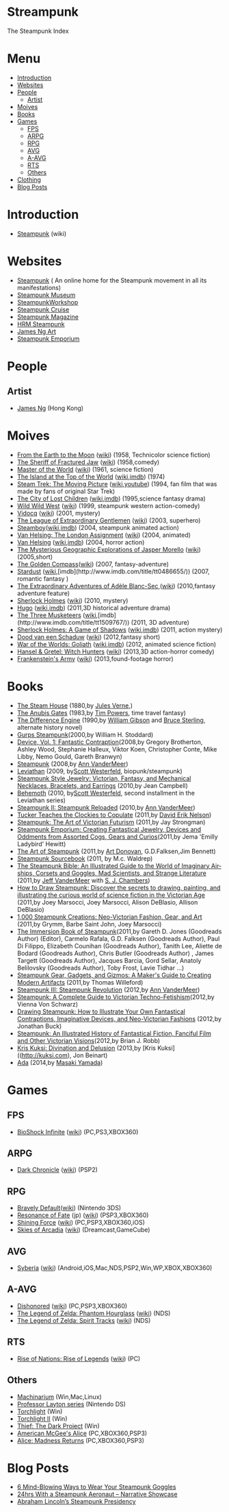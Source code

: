 # Streampunk
The Steampunk Index

# Menu
* [Introduction](#introduction)
* [Websites](#websites)
* [People](#people)
  * [Artist](#artist)
* [Moives](#moives)
* [Books](#books)
* [Games](#games)
  * [FPS](#fps)
  * [ARPG](#arpg)
  * [RPG](#rpg)
  * [AVG](#avg)
  * [A-AVG](#a-avg)
  * [RTS](#rts)
  * [Others](#others)
* [Clothing](#clothing)
* [Blog Posts](#blog-posts)


  

# Introduction
* [Steampunk](http://en.wikipedia.org/wiki/Steampunk) (wiki)

# Websites
* [Steampunk](http://www.steampunk.com/) ( An online home for the Steampunk movement in all its manifestations)
* [Steampunk Museum](http://www.thesteampunkmuseum.com/index.html)
* [SteampunkWorkshop](http://steampunkworkshop.com) 
* [Steampunk Cruise](http://steampunkcruise.com/)
* [Steampunk Magazine](http://www.steampunkmagazine.com/)
* [HRM Steampunk](http://hrmsteam.com/)
* [James Ng Art](http://www.jamesngart.com/)
* [Steampunk Emporium](http://www.steampunkemporium.com/steam.php)

# People
## Artist
* [James Ng](http://www.thesteampunkmuseum.com/1003%20James%20Ng%20Exhibit.html) (Hong Kong)


# Moives
* [From the Earth to the Moon](http://www.imdb.com/title/tt0051638/) ([wiki](http://en.wikipedia.org/wiki/From_the_Earth_to_the_Moon_(film))) (1958, Technicolor science fiction)
* [The Sheriff of Fractured Jaw](http://www.imdb.com/title/tt0052191/) ([wiki](http://en.wikipedia.org/wiki/The_Sheriff_of_Fractured_Jaw)) (1958,comedy)
* [Master of the World](http://www.imdb.com/title/tt0055152/) ([wiki](http://en.wikipedia.org/wiki/Master_of_the_World_(1961_film))) (1961, science fiction)
* [The Island at the Top of the World](http://movies.disney.com/the-island-at-the-top-of-the-world) ([wiki](http://en.wikipedia.org/wiki/The_Island_at_the_Top_of_the_World),[imdb](http://www.imdb.com/title/tt0071671/)) (1974)
* [Steam Trek: The Moving Picture](http://steamtrek.blogspot.com/) ([wiki](http://en.wikipedia.org/wiki/Steam_Trek:_The_Moving_Picture),[youtube](https://www.youtube.com/watch?v=PCUVT4bi4dU)) (1994, fan film that was made by fans of original Star Trek)
* [The City of Lost Children](http://www.sonypictures.com/movies/thecityoflostchildren/) ([wiki](http://en.wikipedia.org/wiki/The_City_of_Lost_Children),[imdb](http://www.imdb.com/title/tt0112682/)) (1995,science fantasy drama)
* [Wild Wild West](http://www.imdb.com/title/tt0120891/) ([wiki](http://en.wikipedia.org/wiki/Wild_Wild_West)) (1999, steampunk western action-comedy)
* [Vidocq](http://www.imdb.com/title/tt0164961/) ([wiki](http://en.wikipedia.org/wiki/Vidocq_(2001_film))) (2001, mystery)
* [The League of Extraordinary Gentlemen](http://www.imdb.com/title/tt0311429/) ([wiki](http://en.wikipedia.org/wiki/The_League_of_Extraordinary_Gentlemen_(film))) (2003, superhero)
* [Steamboy](http://www.steamboy.net/intro.shtml)([wiki](http://en.wikipedia.org/wiki/Steamboy),[imdb](http://www.imdb.com/title/tt0348121/)) (2004, steampunk animated action)
* [Van Helsing: The London Assignment](http://www.imdb.com/title/tt0406310/) ([wiki](http://en.wikipedia.org/wiki/Van_Helsing:_The_London_Assignment)) (2004, animated)
* [Van Helsing](http://www.vanhelsing.net/) ([wiki](http://en.wikipedia.org/wiki/Van_Helsing_(film)),[imdb](http://www.imdb.com/title/tt0338526/)) (2004, horror action)
* [The Mysterious Geographic Explorations of Jasper Morello](http://www.imdb.com/title/tt0469146/) ([wiki](http://en.wikipedia.org/wiki/The_Mysterious_Geographic_Explorations_of_Jasper_Morello)) (2005,short)
* [The Golden Compass](http://www.imdb.com/title/tt0385752/)([wiki](http://en.wikipedia.org/wiki/The_Golden_Compass_(film))) (2007, fantasy-adventure)
* [Stardust](http://www.stardustmovie.com/) ([wiki](http://en.wikipedia.org/wiki/Stardust_(2007_film)),[imdb](http://www.imdb.com/title/tt0486655/)) (2007, romantic fantasy )
* [The Extraordinary Adventures of Adèle Blanc-Sec ](http://www.imdb.com/title/tt1179025/) ([wiki](http://en.wikipedia.org/wiki/The_Extraordinary_Adventures_of_Ad%C3%A8le_Blanc-Sec_(film))) (2010,fantasy adventure feature)
* [Sherlock Holmes](http://www.imdb.com/title/tt1522835/) ([wiki](http://en.wikipedia.org/wiki/Sherlock_Holmes_(2010_film))) (2010, mystery)
* [Hugo](http://www.hugomovie.com/) ([wiki](http://en.wikipedia.org/wiki/Hugo_(film)),[imdb](http://www.imdb.com/title/tt0970179/)) (2011,3D historical adventure drama)
* [The Three Musketeers](http://www.threemusketeers-movie.com/)  ([wiki](http://en.wikipedia.org/wiki/The_Three_Musketeers_(2011_film)),[imdb](http://www.imdb.com/title/tt1509767/)) (2011, 3D adventure)
* [Sherlock Holmes: A Game of Shadows](http://sherlockholmes2.warnerbros.com/) ([wiki](http://en.wikipedia.org/wiki/Sherlock_Holmes:_A_Game_of_Shadows),[imdb](http://www.imdb.com/title/tt1515091/)) (2011, action mystery)
* [Dood van een Schaduw](http://www.imdb.com/title/tt2312702/) ([wiki](http://en.wikipedia.org/wiki/Dood_van_een_Schaduw)) (2012,fantasy short)
* [War of the Worlds: Goliath](http://www.wotw-goliath.com/)  ([wiki](http://en.wikipedia.org/wiki/War_of_the_Worlds:_Goliath),[imdb](http://www.imdb.com/title/tt2320924/)) (2012, animated science fiction)
* [Hansel & Gretel: Witch Hunters](http://www.imdb.com/title/tt1428538/) ([wiki](http://en.wikipedia.org/wiki/Hansel_%26_Gretel:_Witch_Hunters)) (2013,3D action-horror comedy)
* [Frankenstein's Army](http://www.imdb.com/title/tt1925435/) ([wiki](http://en.wikipedia.org/wiki/Frankenstein%27s_Army)) (2013,found-footage horror)

# Books
* [The Steam House](http://en.wikipedia.org/wiki/The_Steam_House) (1880,by [Jules Verne](http://en.wikipedia.org/wiki/Jules_Verne),)
* [The Anubis Gates](http://en.wikipedia.org/wiki/The_Anubis_Gates) (1983,by
  [Tim Powers](http://en.wikipedia.org/wiki/Tim_Powers), time travel fantasy)
* [The Difference Engine](http://en.wikipedia.org/wiki/The_Difference_Engine)
  (1990,by [William Gibson](http://en.wikipedia.org/wiki/William_Gibson) and
  [Bruce Sterling](http://en.wikipedia.org/wiki/Bruce_Sterling), alternate
  history novel)
* [Gurps Steampunk](http://www.goodreads.com/book/show/1391699.Gurps_Steampunk)(2000,by  William H. Stoddard)
* [Device, Vol. 1: Fantastic Contraption](http://www.amazon.com/Device-Vol-1-Fantastic-Contraption/dp/160010326X)(2008,by Gregory Brotherton, Ashley Wood, Stephanie Halleux, Viktor Koen, Christopher Conte, Mike Libby, Nemo Gould, Gareth Branwyn)
* [Steampunk](http://www.goodreads.com/book/show/2246092.Steampunk) (2008,by [Ann VanderMeer](http://en.wikipedia.org/wiki/Ann_VanderMeer))
* [Leviathan](http://en.wikipedia.org/wiki/Leviathan_(Westerfeld_novel)) (2009, by[Scott Westerfeld](http://en.wikipedia.org/wiki/Scott_Westerfeld), biopunk/steampunk)
* [Steampunk Style Jewelry: Victorian, Fantasy, and Mechanical Necklaces, Bracelets, and Earrings](http://www.barnesandnoble.com/w/steampunk-style-jewelry-jean-campbell/1116891982?ean=9781589234758) (2010,by  Jean Campbell)
* [Behemoth](http://en.wikipedia.org/wiki/Behemoth_(Westerfield_novel)) (2010, by[Scott Westerfeld](http://en.wikipedia.org/wiki/Scott_Westerfeld), second installment in the Leviathan series)
* [Steampunk II: Steampunk Reloaded](http://www.goodreads.com/book/show/8129662-steampunk-ii)
  (2010,by [Ann VanderMeer](http://en.wikipedia.org/wiki/Ann_VanderMeer))
* [Tucker Teaches the Clockies to Copulate](http://www.goodreads.com/book/show/13492671-tucker-teaches-the-clockies-to-copulate)
  (2011,by [David Erik Nelson](http://davideriknelson.com/))
* [Steampunk: The Art of Victorian Futurism](http://www.goodreads.com/book/show/8459998-steampunk) (2011,by Jay Strongman)
* [Steampunk Emporium: Creating Fantastical Jewelry, Devices and Oddments from Assorted Cogs, Gears and Curios](http://www.goodreads.com/book/show/9265619-steampunk-emporium)(2011,by  Jema 'Emilly Ladybird' Hewitt)
* [The Art of Steampunk](http://www.goodreads.com/book/show/9708869-the-art-of-steampunk) (2011,by [Art Donovan](http://donovandesign.artspan.com/), G.D.Falksen,Jim Bennett)
* [Steampunk Sourcebook](http://www.barnesandnoble.com/w/steampunk-sourcebook-m-c-waldrep/1101125711?ean=9780486481111) (2011, by M.c. Waldrep)
* [The Steam­punk Bible: An Illus­trated Guide to the World of Imag­i­nary Air­ships, Corsets and Gog­gles, Mad Sci­en­tists, and Strange Literature](http://steampunkbible.com/)
  (2011,by [Jeff Van­der­Meer](http://en.wikipedia.org/wiki/Jeff_VanderMeer) with [S. J. Chambers](http://www.goodreads.com/author/show/5347935.S_J_Chambers))
* [How to Draw Steampunk: Discover the secrets to drawing, painting, and illustrating the curious world of science fiction in the Victorian Age](http://www.goodreads.com/book/show/10398334-how-to-draw-steampunk)
  (2011,by  Joey Marsocci, Joey Marsocci, Alison DeBlasio, Allison DeBlasio)
* [1,000 Steampunk Creations: Neo-Victorian Fashion, Gear, and Art](http://www.goodreads.com/book/show/9432169-1-000-steampunk-creations) (2011,by Grymm, Barbe Saint John, Joey Marsocci)
* [The Immersion Book of Steampunk](http://www.goodreads.com/book/show/12603677-the-immersion-book-of-steampunk)(2011,by  Gareth D. Jones (Goodreads Author) (Editor), Carmelo Rafala, G.D. Falksen (Goodreads Author), Paul Di Filippo, Elizabeth Counihan (Goodreads Author), Tanith Lee, Aliette de Bodard (Goodreads Author), Chris Butler (Goodreads Author) , James Targett (Goodreads Author), Jacques Barcia, Gord Sellar, Anatoly Belilovsky (Goodreads Author), Toby Frost, Lavie Tidhar …)
* [Steampunk Gear, Gadgets, and Gizmos: A Maker's Guide to Creating Modern Artifacts](http://www.goodreads.com/book/show/11669346-steampunk-gear-gadgets-and-gizmos) (2011,by  Thomas Willeford)
* [Steampunk III: Steampunk Revolution](http://www.goodreads.com/book/show/15806684-steampunk-iii)
  (2012,by [Ann VanderMeer](http://en.wikipedia.org/wiki/Ann_VanderMeer))
* [Steampunk: A Complete Guide to Victorian Techno-Fetishism](http://www.goodreads.com/book/show/11580378-steampunk)(2012,by  Vienna Von Schwarz)
* [Drawing Steampunk: How to Illustrate Your Own Fantastical Contraptions, Imaginative Devices, and Neo-Victorian Fashions](http://www.goodreads.com/book/show/11766371-drawing-steampunk) (2012,by Jonathan Buck)
* [Steampunk: An Illustrated History of Fantastical Fiction, Fanciful Film and Other Victorian Visions](http://www.goodreads.com/book/show/13590861-steampunk)(2012,by Brian J. Robb)
* [Kris Kuksi: Divination and Delusion](http://www.goodreads.com/book/show/10460778-kris-kuksi) (2013,by [Kris Kuksi]((http://kuksi.com), Jon Beinart)
* [Ada](http://www.amazon.fr/Ada-Masaki-Yamada/dp/233003041X) (2014,by [Masaki Yamada](http://en.wikipedia.org/wiki/Masaki_Yamada))


# Games

## FPS
* [BioShock Infinite](https://www.bioshockinfinite.com/?RET=&ag=true) ([wiki](http://en.wikipedia.org/wiki/BioShock_Infinite))   (PC,PS3,XBOX360) 

## ARPG
* [Dark Chronicle](http://darkcloud.wikia.com/wiki/Dark_Cloud_2) ([wiki](http://en.wikipedia.org/wiki/Dark_Chronicle)) (PSP2)

## RPG
* [Bravely Default](http://bravelydefault.nintendo.com/)([wiki](http://en.wikipedia.org/wiki/Bravely_Default)) (Nintendo 3DS)
* [Resonance of Fate](http://sega.jp/ps3/eoe/) (jp) ([wiki](http://en.wikipedia.org/wiki/Resonance_of_Fate)) (PSP3,XBOX360)
* [Shining Force](http://www.shiningsource.org/) ([wiki](http://en.wikipedia.org/wiki/Shining_Force)) (PC,PSP3,XBOX360,iOS)
* [Skies of Arcadia](http://www.mobygames.com/game/skies-of-arcadia) ([wiki](http://en.wikipedia.org/wiki/Skies_of_Arcadia)) (Dreamcast,GameCube)

## AVG
* [Syberia](http://www.syberia.microids.com/EN/) ([wiki](http://en.wikipedia.org/wiki/Syberia)) (Android,iOS,Mac,NDS,PSP2,Win,WP,XBOX,XBOX360)

## A-AVG
* [Dishonored](http://www.dishonored.com/) ([wiki](http://en.wikipedia.org/wiki/Dishonored)) (PC,PSP3,XBOX360)
* [The Legend of Zelda: Phantom Hourglass](http://www.zelda.com/phantomhourglass/) ([wiki](http://en.wikipedia.org/wiki/The_Legend_of_Zelda:_Phantom_Hourglass)) (NDS)
* [The Legend of Zelda: Spirit Tracks](http://www.zelda.com/spirittracks/) ([wiki](http://en.wikipedia.org/wiki/The_Legend_of_Zelda:_Spirit_Tracks)) (NDS)

## RTS
* [Rise of Nations: Rise of Legends](http://www.mobygames.com/game/rise-of-nations-rise-of-legends) ([wiki](http://en.wikipedia.org/wiki/Rise_of_Nations:_Rise_of_Legends)) (PC)


## Others
* [Machinarium](http://machinarium.net/) (Win,Mac,Linux)
* [Professor Layton series](http://professorlayton.nintendo.com/) (Nintendo DS)
* [Torchlight](http://www.torchlightgame.com/) (Win)
* [Torchlight II](http://www.torchlight2game.com/) (Win)
* [Thief: The Dark Project](http://en.wikipedia.org/wiki/Thief:_The_Dark_Project) (Win)
* [American McGee's Alice](http://en.wikipedia.org/wiki/American_McGee's_Alice) (PC,XBOX360,PSP3)
* [Alice: Madness Returns](http://en.wikipedia.org/wiki/Alice:_Madness_Returns) (PC,XBOX360,PSP3)



# Blog Posts
* [6 Mind-Blowing Ways to Wear Your Steampunk Goggles](http://steampunk.wonderhowto.com/inspiration/6-mind-blowing-ways-wear-your-steampunk-goggles-0144022/)
* [24hrs With a Steampunk Aeronaut – Narrative Showcase](http://www.noupe.com/inspiration/showcases/24hrs-with-a-steampunk-aeronaut-narrative-showcase.html)
* [Abraham Lincoln’s Steampunk Presidency](http://www.slate.com/articles/technology/history_of_innovation/2014/05/abraham_lincoln_steampunk_president_oversaw_fantastic_innovation.html)
